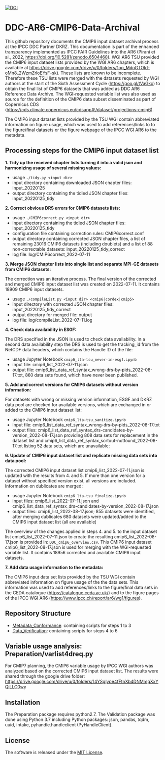 [![DOI](https://zenodo.org/badge/doi/10.5281/zenodo.xxx.svg)](https://doi.org/10.5281/zenodo.xxx)

# DDC-AR6-CMIP6-Data-Archival

This github repository documents the CMIP6 input dataset archival process at the IPCC DDC Partner DKRZ. This documentation is part of the enhanced transparency implemented as IPCC FAIR Guidelines into the AR6 (Pirani et al., 2022, https://doi.org/10.5281/zenodo.6504468). WGI AR6 TSU provided the CMIP6 input dataset lists provided by the WGI AR6 chapters, which is available at https://drive.google.com/drive/u/0/folders/1oq_MdqGTOId-oMn8_2WzmZrloEYsF-sk). These lists are known to be incomplete. Therefore these TSU lists were merged with the datasets requested by WGI authors at the start of the Sixth Assessment Cycle (https://goo.gl/tVaGko) to obtain the final list of CMIP6 datasets that was added as DDC AR6 Reference Data Archive. The WGI-requested variable list was also used as source for the definition of the CMIP6 data subset disseminated as part of Copernicus CDS (https://cds.climate.copernicus.eu/cdsapp#!/dataset/projections-cmip6).

The CMIP6 input dataset lists provided by the TSU WGI contain abbreviated information on figure usage, which was used to add references/links to to the figure/final datasets or the figure webpage of the IPCC WGI AR6 to the metadata. 

## Processing steps for the CMIP6 input dataset list

**1. Tidy up the received chapter lists turning it into a valid json and harmonizing usage of several missing values:**
   - usage `./tidy.py <input dir>`
   - input directory containing downloaded JSON chapter files: input_20220125
   - output directory containing the tidied JSON chapter files: input_20220125_tidy

**2. Correct obvious DRS errors for CMIP6 datasets lists:**
   - usage `./CMIP6correct.py <input dir>`
   - input directory containing the tidied JSON chapter files: input_20220125_tidy
   - configuration file containing correction rules: CMIP6correct.conf
   - output directory containing corrected JSON chapter files, a list of remaining 23016 CMIP6 datasets (including doublets) and a list of 88 non-correctable datasets: input_20220125_tidy_correct
   - log file: log/CMIP6correct_2022-07-11

**3. Merge JSON chapter lists into single list and separate MPI-GE datasets from CMIP6 datasets:**

   The correction was an iterative process. The final version of the corrected and merged CMIP6 input dataset list was created on 2022-07-11. It contains 18909 CMIP6 input datasets.
   - usage `./compileList.py <input dir> <cmip6|cordex|cmip5>`
   - input directory with corrected JSON chapter files: input_20220125_tidy_correct
   - output directory for merged file:  output
   - log file: log/compileList_2022-07-11.log

**4. Check data availability in ESGF:**

The DRS specified in the JSON is used to check data availability. In a second data availability step the DRS is used to get the tracking_id from the NetCDF data headers, which contains the Handle ID of the file:
   - usage Jupyter Notebook `cmip6_lta-tsu_never-in-esgf.ipynb`
   - input file: cmip6_list_2022-07-11.json
   - output file: cmip6_list_data_ref_syntax_wrong-drs-by-pids_2022-08-17.txt, 860 data sets found, which have never been published.

**5. Add and correct versions for CMIP6 datasets without version information:**

For datasets with wrong or missing version information, ESGF and DKRZ data pool are checked for available versions, which are exchanged in or added to the CMIP6 input dataset list:
   - usage Jupyter Notebook `cmip6_lta-tsu_sanitize.ipynb`
   - input file: cmip6_list_data_ref_syntax_wrong-drs-by-pids_2022-08-17.txt
   - output files:  cmip6_list_data_ref_syntax_drs-candidates-by-version_2022-08-17.json providing 808 data sets for replacement in the dataset list and cmip6_list_data_ref_syntax_sortout-notfound_2022-08-17.txt listing 52 data sets, which are unavailable;  

**6. Update of CMIP6 input dataset list and replicate missing data sets into data pool:**

The corrected CMIP6 input dataset list cmip6_list_2022-07-11.json is updated with the results from 4. and 5. If more than one version for a dataset without specified version exist, all versions are included. Information on dublicates are merged:
   - usage Jupyter Notebook `cmip6_lta-tsu_finalize.ipynb`
   - input files: cmip6_list_2022-07-11.json and cmip6_list_data_ref_syntax_drs-candidates-by-version_2022-08-17.json
   - output files:  cmip6_list_2022-08-17.json; 855 datasets were identified, after merging dublicates 680 datasets were updated/added to the CMIP6 input dataset list (all are available)

The overview of the changes applied in steps 4. and 5. to the input dataset list cmip6_list_2022-07-11.json to create the resulting cmip6_list_2022-08-17.json is provided in: `DDC_cmip6_overview.csv`. This CMIP6 input dataset cmip6_list_2022-08-17.json is used for merging with the WGI-requested variable list. It contains 18956 corrected and available CMIP6 input datasets.

**7. Add data usage information to the metadata:**

The CMIP6 input data set lists provided by the TSU WGI contain abbreviated information on figure usage of the the data sets. This information was used to add references/links to the figure/final data sets in the CEDA catalogue (https://catalogue.ceda.ac.uk/) and to the figure pages of the IPCC WGI AR6 (https://www.ipcc.ch/report/ar6/wg1/figures).

## Repository Structure

   - [Metadata_Conformance](/Metadata_Conformance): containing scripts for steps 1 to 3
   - [Data_Verification](/Data_Verification): containing scripts for steps 4 to 6

## Variable usage analysis: Preparation/varlist4dreq.py

For CMIP7 planning, the CMIP6 variable usage by IPCC WGI authors was analyzed based on the corrected CMIP6 input dataset list. The results were shared through the google drive folder: https://drive.google.com/drive/u/0/folders/14YSgIype4fFtnXb4DNMmgXxYQiLLC0wy

## Installation

The Preparation package requires python2.7. The Validation package was done using Python 3.7 including Python packages: json, pandas, tqdm, uuid, intake, pyhandle.handleclient (PyHandleClient).

## License

The software is released under the [MIT License](LICENSE).
